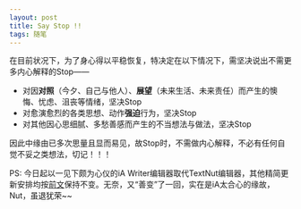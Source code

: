 ```yaml
---
layout: post
title: Say Stop !!
tags: 随笔
---
```


在目前状况下，为了身心得以平稳恢复，特决定在以下情况下，需坚决说出不需更多内心解释的Stop——

- 对因**对照**（今夕、自己与他人）、**展望**（未来生活、未来责任）而产生的懊悔、忧虑、沮丧等情绪，坚决Stop
- 对愈演愈烈的各类思想、动作**强迫**行为，坚决Stop
- 对其他因心思细腻、多愁善感而产生的不当想法与做法，坚决Stop

因此中缘由已多次思量且显而易见，故Stop时，不需做内心解释，不必有任何自觉不妥之类想法，切记！！！

PS: 今日起以一见下颇为心仪的iA Writer编辑器取代TextNut编辑器，其他精简更新安排均按[前文](http://cpxxpc.github.io/2016-06-30-1/)保持不变。无奈，又“善变”了一回，实在是iA太合心的缘故，Nut，虽退犹荣~~